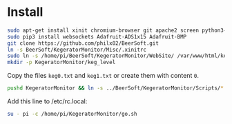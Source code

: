 # Install

```bash
sudo apt-get install xinit chromium-browser git apache2 screen python3-pip
sudo pip3 install websockets Adafruit-ADS1x15 Adafruit-BMP
git clone https://github.com/philx02/BeerSoft.git
ln -s BeerSoft/KegeratorMonitor/Misc/.xinitrc
sudo ln -s /home/pi/BeerSoft/KegeratorMonitor/WebSite/ /var/www/html/kegerator
mkdir -p KegeratorMonitor/keg_level
```
Copy the files `keg0.txt` and `keg1.txt` or create them with content `0`.
```bash
pushd KegeratorMonitor && ln -s ../BeerSoft/KegeratorMonitor/Scripts/* . && popd
```
Add this line to /etc/rc.local:
```bash
su - pi -c /home/pi/KegeratorMonitor/go.sh
```
